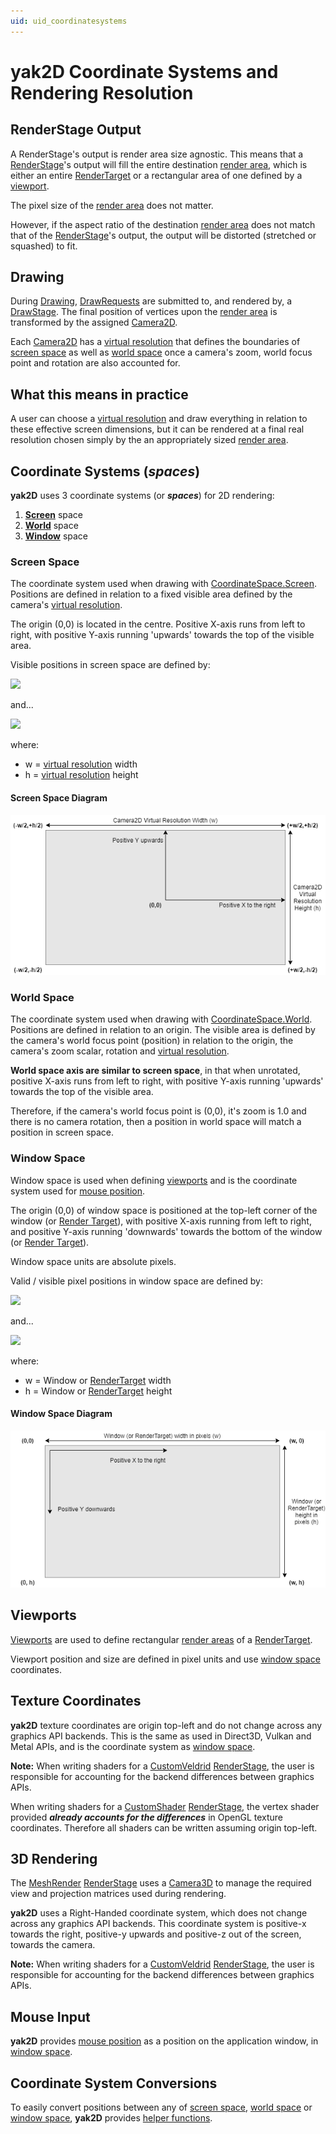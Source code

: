 ```yaml
---
uid: uid_coordinatesystems
---
```


# **yak2D** Coordinate Systems and Rendering Resolution

## RenderStage Output

A RenderStage's output is render area size agnostic. This means that a [RenderStage](xref:uid_renderstages)'s output will fill the entire destination [render area](xref:uidglossary#RenderArea), which is either an entire [RenderTarget](xref:uid_rendertargets) or a rectangular area of one defined by a [viewport](xref:uid_viewports). 

The pixel size of the [render area](xref:uidglossary#RenderArea) does not matter. 

However, if the aspect ratio of the destination [render area](xref:uidglossary#RenderArea) does not match that of the [RenderStage](xref:uid_renderstages)'s output, the output will be distorted (stretched or squashed) to fit.

## Drawing

During [Drawing](xref:uid_glossary#Drawing), [DrawRequests](xref:Yak2D.DrawRequest) are submitted to, and rendered by, a [DrawStage](xref:Yak2D.IDrawStage). The final position of vertices upon the [render area](xref:uidglossary#RenderArea) is transformed by the assigned [Camera2D](xref:Yak2D.ICamera2D).

Each [Camera2D](xref:Yak2D.ICamera2D) has a [virtual resolution](xref:uid_glossary#VirtualResolution) that defines the boundaries of [screen space](xref:uid_coordinatesystems#screenspace) as well as [world space](xref:uid_coordinatesystems#worldspace) once a camera's zoom, world focus point and rotation are also accounted for.

## What this means in practice

A user can choose a [virtual resolution](xref:uid_glossary#VirtualResolution) and draw everything in relation to these effective screen dimensions, but it can be rendered at a final real resolution chosen simply by the an appropriately sized [render area](xref:uidglossary#RenderArea).  

## Coordinate Systems (***spaces***)

**yak2D** uses 3 coordinate systems (or ***spaces***) for 2D rendering:

1. [**Screen**](xref:uid_coordinatesystems#screen-space) space
2. [**World**](xref:uid_coordinatesystems#world-space) space
3. [**Window**](xref:uid_coordinatesystems#window-space) space

### **Screen Space**
The coordinate system used when drawing with [CoordinateSpace.Screen](xref:Yak2D.CoordinateSpace). Positions are defined in relation to a fixed visible area defined by the camera's [virtual resolution](xref:uid_glossary#VirtualResolution).

The origin (0,0) is located in the centre. Positive X-axis runs from left to right, with positive Y-axis running 'upwards' towards the top of the visible area.

Visible positions in screen space are defined by:

<img src="https://render.githubusercontent.com/render/math?math=-w/2 \geq x < w/2">

and...

<img src="https://render.githubusercontent.com/render/math?math=-h/2 \geq y < h/2">

where:
- w = [virtual resolution](xref:uid_glossary#VirtualResolution) width
- h = [virtual resolution](xref:uid_glossary#VirtualResolution) height

#### Screen Space Diagram
![](../images/screenspace.png)

### **World Space**
The coordinate system used when drawing with [CoordinateSpace.World](xref:Yak2D.CoordinateSpace). Positions are defined in relation to an origin. The visible area is defined by the camera's world focus point (position) in relation to the origin, the camera's zoom scalar, rotation and [virtual resolution](xref:uid_glossary#VirtualResolution).

**World space axis are similar to screen space**, in that when unrotated, positive X-axis runs from left to right, with positive Y-axis running 'upwards' towards the top of the visible area.

Therefore, if the camera's world focus point is (0,0), it's zoom is 1.0 and there is no camera rotation, then a position in world space will match a position in screen space.

### **Window Space**
Window space is used when defining [viewports](xref:uid_viewports) and is the coordinate system used for [mouse position](xref:Yak2D.Input.MousePosition).

The origin (0,0) of window space is positioned at the top-left corner of the window (or [Render Target](xref:uid_rendertargets)), with positive X-axis running from left to right, and positive Y-axis running 'downwards' towards the bottom of the window (or [Render Target](xref:uid_rendertargets)).

Window space units are absolute pixels.

Valid / visible pixel positions in window space are defined by:

<img src="https://render.githubusercontent.com/render/math?math=0 \geq x < w">

and...

<img src="https://render.githubusercontent.com/render/math?math=0 \geq y < h">

where:
- w = Window or [RenderTarget](xref:uid_rendertargets) width
- h = Window or [RenderTarget](xref:uid_rendertargets) height


#### Window Space Diagram
![](../images/windowspace.png)

## Viewports
[Viewports](xref:uid_viewports) are used to define rectangular [render areas](xref:uidglossary#RenderArea) of a [RenderTarget](xref:uid_rendertargets). 

Viewport position and size are defined in pixel units and use [window space](xref:uid_coordinatesystems#window-space) coordinates.

## Texture Coordinates

**yak2D** texture coordinates are origin top-left and do not change across any graphics API backends. This is the same as used in Direct3D, Vulkan and Metal APIs, and is the coordinate system as [window space](xref:uid_coordinatesystems#window-space).

**Note:** When writing shaders for a [CustomVeldrid](xref:Yak2D.ICustomVeldrid) [RenderStage](xref:uid_renderstages), the user is responsible for accounting for the backend differences between graphics APIs.

When writing shaders for a [CustomShader](xref:Yak2D.ICustomShader) [RenderStage](xref:uid_renderstages), the vertex shader provided ***already accounts for the differences*** in OpenGL texture coordinates. Therefore all shaders can be written assuming origin top-left.

## 3D Rendering

The [MeshRender](xref:Yak2D.IMeshRender) [RenderStage](xref:uid_renderstages) uses a [Camera3D](xref:Yak2D.ICamera3D) to manage the required view and projection matrices used during rendering. 

**yak2D** uses a Right-Handed coordinate system, which does not change across any graphics API backends. This coordinate system is positive-x towards the right, positive-y upwards and positive-z out of the screen, towards the camera.

**Note:** When writing shaders for a [CustomVeldrid](xref:Yak2D.ICustomVeldrid) [RenderStage](xref:uid_renderstages), the user is responsible for accounting for the backend differences between graphics APIs.

## Mouse Input
**yak2D** provides [mouse position](xref:Yak2D.IInput.MousePosition) as a position on the application window, in [window space](xref:uid_coordinatesystems#window-space).

## Coordinate System Conversions

To easily convert positions between any of [screen space](xref:uid_coordinatesystems#screen-space), [world space](xref:uid_coordinatesystems#world-space) or [window space](xref:uid_coordinatesystems#window-space), **yak2D** provides [helper functions](xref:Yak2D.ICoordinateTransforms).

